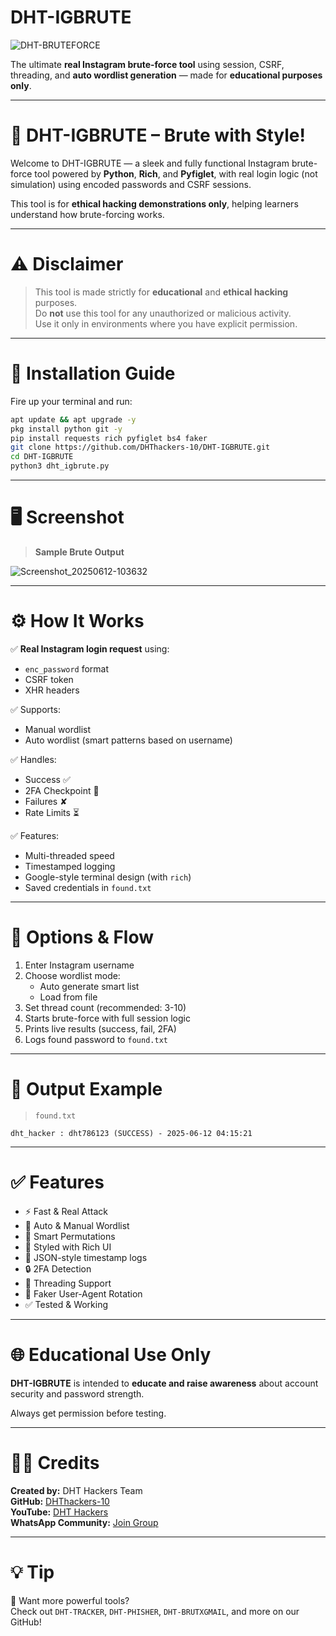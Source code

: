 # DHT-IGBRUTE

![DHT-BRUTEFORCE](https://img.shields.io/badge/DHT-HACKERS-magenta?style=for-the-badge)

The ultimate **real Instagram brute-force tool** using session, CSRF, threading, and **auto wordlist generation** — made for **educational purposes only**.

---

# 🎯 DHT-IGBRUTE – Brute with Style!

Welcome to DHT-IGBRUTE — a sleek and fully functional Instagram brute-force tool powered by **Python**, **Rich**, and **Pyfiglet**, with real login logic (not simulation) using encoded passwords and CSRF sessions.

This tool is for **ethical hacking demonstrations only**, helping learners understand how brute-forcing works.

---

# ⚠️ Disclaimer

> This tool is made strictly for **educational** and **ethical hacking** purposes.  
> Do **not** use this tool for any unauthorized or malicious activity.  
> Use it only in environments where you have explicit permission.

---

# 🚀 Installation Guide

Fire up your terminal and run:

```bash
apt update && apt upgrade -y
pkg install python git -y
pip install requests rich pyfiglet bs4 faker
git clone https://github.com/DHThackers-10/DHT-IGBRUTE.git
cd DHT-IGBRUTE
python3 dht_igbrute.py
```

---

# 🖥️ Screenshot

> **Sample Brute Output**

![Screenshot_20250612-103632](https://github.com/user-attachments/assets/e51fbcb4-a173-4300-a33b-2925834d5184)


---

# ⚙️ How It Works

✅ **Real Instagram login request** using:
- `enc_password` format
- CSRF token
- XHR headers

✅ Supports:
- Manual wordlist
- Auto wordlist (smart patterns based on username)

✅ Handles:
- Success ✅
- 2FA Checkpoint 🔐
- Failures ✘
- Rate Limits ⏳

✅ Features:
- Multi-threaded speed
- Timestamped logging
- Google-style terminal design (with `rich`)
- Saved credentials in `found.txt`

---

# 🔧 Options & Flow

1. Enter Instagram username  
2. Choose wordlist mode:
   - Auto generate smart list
   - Load from file
3. Set thread count (recommended: 3-10)
4. Starts brute-force with full session logic
5. Prints live results (success, fail, 2FA)
6. Logs found password to `found.txt`

---

# 📂 Output Example

> `found.txt`
```
dht_hacker : dht786123 (SUCCESS) - 2025-06-12 04:15:21
```

---

# ✅ Features

- ⚡ Fast & Real Attack  
- 🎯 Auto & Manual Wordlist  
- 🧠 Smart Permutations  
- 🎨 Styled with Rich UI  
- 🧾 JSON-style timestamp logs  
- 🔒 2FA Detection  
- 🧵 Threading Support  
- 🧠 Faker User-Agent Rotation  
- ✅ Tested & Working

---

# 🌐 Educational Use Only

**DHT-IGBRUTE** is intended to **educate and raise awareness** about account security and password strength.

Always get permission before testing.

---

# 👨‍💻 Credits

**Created by:** DHT Hackers Team  
**GitHub:** [DHThackers-10](https://github.com/DHThackers-10)  
**YouTube:** [DHT Hackers](https://youtube.com/@dht-hackers_10)  
**WhatsApp Community:** [Join Group](https://chat.whatsapp.com/G2hCkCzylra2OENEfhH8Os)

---

# 💡 Tip

💬 Want more powerful tools?  
Check out `DHT-TRACKER`, `DHT-PHISHER`, `DHT-BRUTXGMAIL`, and more on our GitHub!

